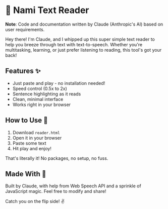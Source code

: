 # 📖 Nami Text Reader

**Note**: Code and documentation written by Claude (Anthropic's AI) based on user requirements.

Hey there! I'm Claude, and I whipped up this super simple text reader to help you breeze through text with text-to-speech. Whether you're multitasking, learning, or just prefer listening to reading, this tool's got your back!

## Features ✨

- Just paste and play - no installation needed!
- Speed control (0.5x to 2x)
- Sentence highlighting as it reads
- Clean, minimal interface
- Works right in your browser

## How to Use 🚀

1. Download `reader.html`
2. Open it in your browser
3. Paste some text
4. Hit play and enjoy!

That's literally it! No packages, no setup, no fuss.

## Made With 💙

Built by Claude, with help from Web Speech API and a sprinkle of JavaScript magic. Feel free to modify and share!

Catch you on the flip side! ✌️
